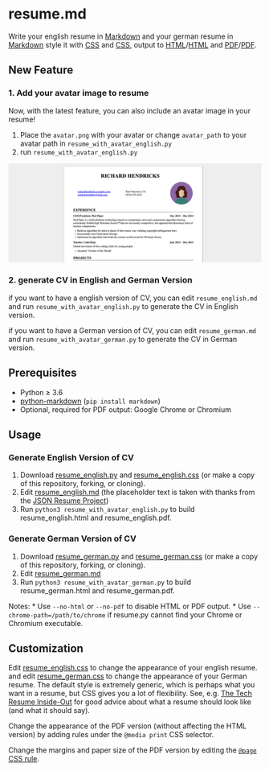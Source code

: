 # resume.md

Write your english resume in
[Markdown](https://github.com/luca1iu/resume.md/blob/main/resume_english.md) and your german resume
in [Markdown](https://github.com/luca1iu/resume.md/blob/main/resume_german.md)
style it with [CSS](https://github.com/luca1iu/resume.md/blob/main/resume_english.css)
and [CSS](https://github.com/luca1iu/resume.md/blob/main/resume_german.css), output
to [HTML](https://github.com/luca1iu/resume.md/blob/main/resume_english.html)/[HTML](https://github.com/luca1iu/resume.md/blob/main/resume_german.html)
and
[PDF](https://github.com/luca1iu/resume.md/blob/main/resume_english.pdf)/[PDF](https://github.com/luca1iu/resume.md/blob/main/resume_english.pdf).

## New Feature

### 1. Add your avatar image to resume

Now, with the latest feature, you can also include an avatar image in your resume!

1. Place the `avatar.png` with your avatar or change `avatar_path` to your avatar path in
   `resume_with_avatar_english.py`
2. run `resume_with_avatar_english.py`

![image.png](assets/image.png)

### 2. generate CV in English and German Version

if you want to have a english version of CV, you can edit `resume_english.md` and run `resume_with_avatar_english.py` to
generate the CV in English version.

if you want to have a German version of CV, you can edit `resume_german.md` and run `resume_with_avatar_german.py` to
generate the CV in German version.

## Prerequisites

- Python ≥ 3.6
- [python-markdown](https://python-markdown.github.io/) (`pip install markdown`)
- Optional, required for PDF output: Google Chrome or Chromium

## Usage

### Generate English Version of CV
1. Download [resume_english.py](resume_english.py) and
   [resume_english.css](resume_english.css) (or make a copy of this repository, forking, or
   cloning).
2. Edit [resume_english.md](resume_english.md) (the placeholder text is taken
   with thanks from
   the [JSON Resume Project](https://jsonresume.org/themes/))
3. Run `python3 resume_with_avatar_english.py` to build resume_english.html and resume_english.pdf.

### Generate German Version of CV
1. Download [resume_german.py](resume_german.py) and
   [resume_german.css](resume_german.css) (or make a copy of this repository, forking, or cloning).
2. Edit [resume_german.md](resume_german.md)
3. Run `python3 resume_with_avatar_german.py` to build resume_german.html and resume_german.pdf.

Notes:
    * Use `--no-html` or `--no-pdf` to disable HTML or PDF output.
    * Use `--chrome-path=/path/to/chrome` if resume.py cannot find your Chrome
      or Chromium executable.

## Customization

Edit [resume_english.css](resume_english.css) to change the appearance of your english resume. and
edit [resume_german.css](resume_german.css) to change the appearance of your German resume. The
default style is extremely generic, which is perhaps what you want in a resume,
but CSS gives you a lot of flexibility. See, e.g. [The Tech Resume
Inside-Out](https://www.thetechinterview.com/) for good advice about what a
resume should look like (and what it should say).

Change the appearance of the PDF version (without affecting the HTML version) by
adding rules under the `@media print` CSS selector.

Change the margins and paper size of the PDF version by editing the [`@page` CSS
rule](https://developer.mozilla.org/en-US/docs/Web/CSS/%40page/size).


